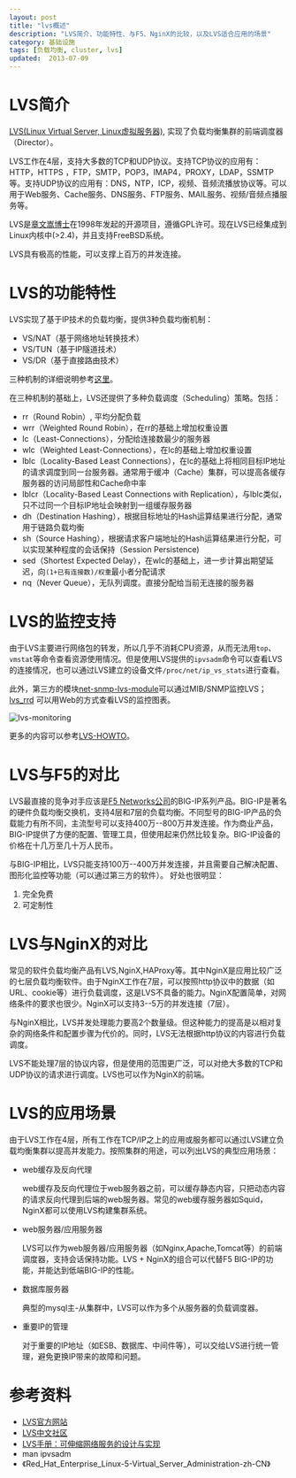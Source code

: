 ```yaml
---
layout: post
title: "lvs概述"
description: "LVS简介、功能特性、与F5、NginX的比较，以及LVS适合应用的场景"
category: 基础设施
tags: [负载均衡, cluster, lvs]
updated:  2013-07-09
---
```


# LVS简介

[LVS(Linux Virtual Server, Linux虚拟服务器)](http://www.linuxvirtualserver.org/), 实现了负载均衡集群的前端调度器（Director）。

LVS工作在4层，支持大多数的TCP和UDP协议。支持TCP协议的应用有：HTTP，HTTPS ，FTP，SMTP，POP3，IMAP4，PROXY，LDAP，SSMTP等。支持UDP协议的应用有：DNS，NTP，ICP，视频、音频流播放协议等。可以用于Web服务、Cache服务、DNS服务、FTP服务、MAIL服务、视频/音频点播服务等。

LVS是[章文嵩博士](http://zh.linuxvirtualserver.org)在1998年发起的开源项目，遵循GPL许可。现在LVS已经集成到Linux内核中(>2.4)，并且支持FreeBSD系统。

LVS具有极高的性能，可以支撑上百万的并发连接。


# LVS的功能特性

LVS实现了基于IP技术的负载均衡，提供3种负载均衡机制：

- VS/NAT（基于网络地址转换技术）
- VS/TUN（基于IP隧道技术）
- VS/DR（基于直接路由技术）

三种机制的详细说明参考[这里](/2013/06/02/lvs_lb_strategy.html)。

在三种机制的基础上，LVS还提供了多种负载调度（Scheduling）策略。包括：

- rr（Round Robin）, 平均分配负载
- wrr（Weighted Round Robin），在rr的基础上增加权重设置
- lc（Least-Connections），分配给连接数最少的服务器
- wlc（Weighted Least-Connections），在lc的基础上增加权重设置
- lblc（Locality-Based Least Connections），在lc的基础上将相同目标IP地址的请求调度到同一台服务器。通常用于缓冲（Cache）集群，可以提高各缓存服务器的访问局部性和Cache命中率
- lblcr（Locality-Based Least Connections with Replication），与lblc类似，只不过同一个目标IP地址会映射到一组缓存服务器
- dh（Destination Hashing），根据目标地址的Hash运算结果进行分配，通常用于链路负载均衡
- sh（Source Hashing），根据请求客户端地址的Hash运算结果进行分配，可以实现某种程度的会话保持（Session Persistence)
- sed（Shortest Expected Delay），在wlc的基础上，进一步计算出期望延迟，向`(1+已有连接数)/权重`最小者分配请求
- nq（Never Queue），无队列调度。直接分配给当前无连接的服务器

# LVS的监控支持

由于LVS主要进行网络包的转发，所以几乎不消耗CPU资源，从而无法用`top`、`vmstat`等命令查看资源使用情况。但是使用LVS提供的`ipvsadm`命令可以查看LVS的连接情况，也可以通过LVS建立的设备文件`/proc/net/ip_vs_stats`进行查看。

此外，第三方的模块[net-snmp-lvs-module](http://kb.linuxvirtualserver.org/wiki/Net-SNMP-LVS-Module)可以通过MIB/SNMP监控LVS；[lvs_rrd](http://tepedino.org/lvs-rrd/) 可以用Web的方式查看LVS的监控图表。

![lvs-monitoring](/images/2013/lvs/lvs-monitoring.gif)

更多的内容可以参考[LVS-HOWTO](http://www.austintek.com/LVS/LVS-HOWTO/HOWTO/LVS-HOWTO.monitoring_lvs.html)。


# LVS与F5的对比

LVS最直接的竞争对手应该是[F5 Networks公司](http://www.f5.com/)的BIG-IP系列产品。BIG-IP是著名的硬件负载均衡交换机，支持4层和7层的负载均衡。不同型号的BIG-IP产品的负载能力有所不同，主流型号可以支持400万--800万并发连接。作为商业产品，BIG-IP提供了方便的配置、管理工具，但使用起来仍然比较复杂。BIG-IP设备的价格在十几万至几十万人民币。

与BIG-IP相比，LVS只能支持100万--400万并发连接，并且需要自己解决配置、图形化监控等功能（可以通过第三方的软件）。
好处也很明显：

1. 完全免费
2. 可定制性


# LVS与NginX的对比

常见的软件负载均衡产品有LVS,NginX,HAProxy等。其中NginX是应用比较广泛的七层负载均衡软件。由于NginX工作在7层，可以按照http协议中的数据（如URL、cookie等）进行负载调度，这是LVS不具备的能力。NginX配置简单，对网络条件的要求也很少。NginX可以支持3--5万的并发连接（7层）。

与NginX相比，LVS并发处理能力要高2个数量级。但这种能力的提高是以相对复杂的网络条件和配置步骤为代价的。同时，LVS无法根据http协议的内容进行负载调度。

LVS不能处理7层的协议内容，但是使用的范围更广泛，可以对绝大多数的TCP和UDP协议的请求进行调度。LVS也可以作为NginX的前端。



# LVS的应用场景

由于LVS工作在4层，所有工作在TCP/IP之上的应用或服务都可以通过LVS建立负载均衡集群以提高并发能力。按照集群的用途，可以列出LVS的典型应用场景：

- web缓存及反向代理

  web缓存及反向代理位于web服务器之前，可以缓存静态内容，只把动态内容的请求反向代理到后端的web服务器。常见的web缓存服务器如Squid，NginX都可以使用LVS构建集群系统。

- web服务器/应用服务器

  LVS可以作为web服务器/应用服务器（如Nginx,Apache,Tomcat等）的前端调度器，支持会话保持功能。LVS + NginX的组合可以代替F5 BIG-IP的功能，并能达到低端BIG-IP的性能。

- 数据库服务器

  典型的mysql主-从集群中，LVS可以作为多个从服务器的负载调度器。

- 重要IP的管理

  对于重要的IP地址（如ESB、数据库、中间件等），可以交给LVS进行统一管理，避免更换IP带来的故障和问题。


# 参考资料

- [LVS官方网站](http://www.linuxvirtualserver.org/)
- [LVS中文社区](http://zh.linuxvirtualserver.org/)
- [LVS手册：可伸缩网络服务的设计与实现](http://zh.linuxvirtualserver.org/node/7)
- man ipvsadm
- 《Red_Hat_Enterprise_Linux-5-Virtual_Server_Administration-zh-CN》
